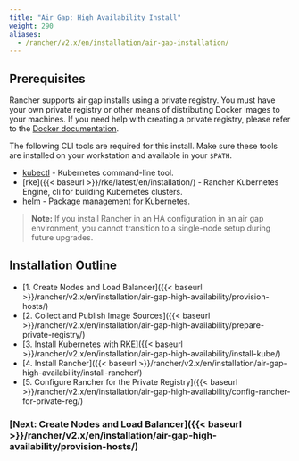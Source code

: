 ```yaml
---
title: "Air Gap: High Availability Install"
weight: 290
aliases:
  - /rancher/v2.x/en/installation/air-gap-installation/
---
```


## Prerequisites

Rancher supports air gap installs using a private registry. You must have your own private registry or other means of distributing Docker images to your machines. If you need help with creating a private registry, please refer to the [Docker documentation](https://docs.docker.com/registry/).

The following CLI tools are required for this install. Make sure these tools are installed on your workstation and available in your `$PATH`.

* [kubectl](https://kubernetes.io/docs/tasks/tools/install-kubectl/#install-kubectl) - Kubernetes command-line tool.
* [rke]({{< baseurl >}}/rke/latest/en/installation/) - Rancher Kubernetes Engine, cli for building Kubernetes clusters.
* [helm](https://docs.helm.sh/using_helm/#installing-helm) - Package management for Kubernetes.

>**Note:** If you install Rancher in an HA configuration in an air gap environment, you cannot transition to a single-node setup during future upgrades.

## Installation Outline

- [1. Create Nodes and Load Balancer]({{< baseurl >}}/rancher/v2.x/en/installation/air-gap-high-availability/provision-hosts/)
- [2. Collect and Publish Image Sources]({{< baseurl >}}/rancher/v2.x/en/installation/air-gap-high-availability/prepare-private-registry/)
- [3. Install Kubernetes with RKE]({{< baseurl >}}/rancher/v2.x/en/installation/air-gap-high-availability/install-kube/)
- [4. Install Rancher]({{< baseurl >}}/rancher/v2.x/en/installation/air-gap-high-availability/install-rancher/)
- [5. Configure Rancher for the Private Registry]({{< baseurl >}}/rancher/v2.x/en/installation/air-gap-high-availability/config-rancher-for-private-reg/)

### [Next: Create Nodes and Load Balancer]({{< baseurl >}}/rancher/v2.x/en/installation/air-gap-high-availability/provision-hosts/) 
